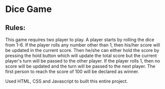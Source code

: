 # Dice Game

## Rules:

This game requires two player to play. A player starts by rolling the dice from 1-6. If the player rolls any number other than 1, then his/her score will be updated in the current score. Then he/she can either hold the score by pressing the hold button which will update the total score but the current player's turn will be passed to the other player. If the player rolls 1, then no score will be updated and the turn will be passed to the next player. The first person to reach the score of 100 will be declared as winner.

Used HTML, CSS and Javascript to built this entire project.
